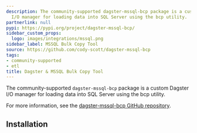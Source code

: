 ```yaml
---
description: The community-supported dagster-mssql-bcp package is a custom Dagster
  I/O manager for loading data into SQL Server using the bcp utility.
partnerlink: null
pypi: https://pypi.org/project/dagster-mssql-bcp/
sidebar_custom_props:
  logo: images/integrations/mssql.png
sidebar_label: MSSQL Bulk Copy Tool
source: https://github.com/cody-scott/dagster-mssql-bcp
tags:
- community-supported
- etl
title: Dagster & MSSQL Bulk Copy Tool
---
```


The community-supported `dagster-mssql-bcp` package is a custom Dagster I/O manager for loading data into SQL Server using the bcp utility.

For more information, see the [dagster-mssql-bcp GitHub repository](https://github.com/cody-scott/dagster-mssql-bcp).

## Installation

<PackageInstallInstructions packageName="dagster-mssql-bcp" />
